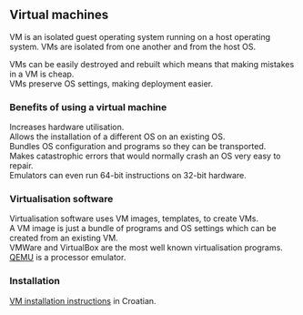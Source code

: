 ## Virtual machines

VM is an isolated guest operating system running on a host operating system. VMs are isolated from one another and from the host OS.  

VMs can be easily destroyed and rebuilt which means that making mistakes in a VM is cheap.  
VMs preserve OS settings, making deployment easier.  

### Benefits of using a virtual machine

Increases hardware utilisation.  
Allows the installation of a different OS on an existing OS.  
Bundles OS configuration and programs so they can be transported.  
Makes catastrophic errors that would normally crash an OS very easy to repair.  
Emulators can even run 64-bit instructions on 32-bit hardware.  

### Virtualisation software

Virtualisation software uses VM images, templates, to create VMs.  
A VM image is just a bundle of programs and OS settings which can be created from an existing VM.  
VMWare and VirtualBox are the most well known virtualisation programs.  
[QEMU](https://www.qemu.org/) is a processor emulator.  

### Installation

[VM installation instructions](http://www.zemris.fer.hr/predmeti/os/) in Croatian.
